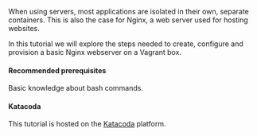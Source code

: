 
When using servers, most applications are isolated in their own, separate containers. This is also the case for Nginx, a web server used for hosting websites.

In this tutorial we will explore the steps needed to create, configure and provision a basic Nginx webserver on a Vagrant box.

#### Recommended prerequisites
 Basic knowledge about bash commands.   

#### Katacoda

This tutorial  is hosted on the [Katacoda](https://www.katacoda.community/) platform.